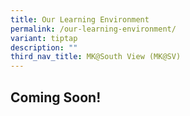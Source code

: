 ```yaml
---
title: Our Learning Environment
permalink: /our-learning-environment/
variant: tiptap
description: ""
third_nav_title: MK@South View (MK@SV)
---
```

<h2>Coming Soon!</h2>
<p></p>